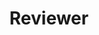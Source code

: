 ---
title: "Reviewer"
venue: "2nd Workshop on Uncertainty-Aware NLP (UncertaiNLP) at the 30th Conference on Empirical Methods in Natural Language Processing (EMNLP '25)"
year: 2025
link: https://uncertainlp.github.io/
---